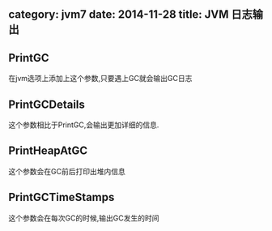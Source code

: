 category: jvm7
date: 2014-11-28
title: JVM 日志输出
---
## PrintGC
在jvm选项上添加上这个参数,只要遇上GC就会输出GC日志

## PrintGCDetails
这个参数相比于PrintGC,会输出更加详细的信息.

## PrintHeapAtGC
这个参数会在GC前后打印出堆内信息

## PrintGCTimeStamps
这个参数会在每次GC的时候,输出GC发生的时间

##  